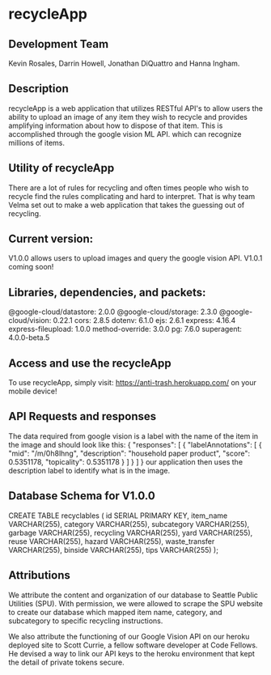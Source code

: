 # recycleApp


## Development Team

Kevin Rosales, Darrin Howell, Jonathan DiQuattro and Hanna Ingham.

## Description

recycleApp is a web application that utilizes RESTful API's to allow users the ability to upload an image of any item they wish to recycle and provides amplifying information about how to dispose of that item. This is accomplished through the google vision ML API. which can recognize millions of items.


## Utility of recycleApp

There are a lot of rules for recycling and often times people who wish to recycle find the rules complicating and hard to interpret. That is why team Velma set out to make a web application that takes the guessing out of recycling.


## Current version:

V1.0.0 allows users to upload images and query the google vision API.
V1.0.1 coming soon!


## Libraries, dependencies, and packets:

@google-cloud/datastore: 2.0.0
@google-cloud/storage: 2.3.0
@google-cloud/vision: 0.22.1
cors: 2.8.5
dotenv: 6.1.0
ejs: 2.6.1
express: 4.16.4
express-fileupload: 1.0.0
method-override: 3.0.0
pg: 7.6.0
superagent: 4.0.0-beta.5


## Access and use the recycleApp

To use recycleApp, simply visit: https://anti-trash.herokuapp.com/ on your mobile device!


## API Requests and responses

The data required from google vision is a label with the name of the item in the image and should look like this:
{
  "responses": [
    {
      "labelAnnotations": [
        {
          "mid": "/m/0h8lhng",
          "description": "household paper product",
          "score": 0.5351178,
          "topicality": 0.5351178
        }
      ]
    }
  ]
}
our application then uses the description label to identify what is in the image.


## Database Schema for V1.0.0

CREATE TABLE recyclables (
    id SERIAL PRIMARY KEY,
    item_name VARCHAR(255),
    category VARCHAR(255),
    subcategory VARCHAR(255),
    garbage VARCHAR(255),
    recycling VARCHAR(255),
    yard VARCHAR(255),
    reuse VARCHAR(255),
    hazard VARCHAR(255),
    waste_transfer VARCHAR(255),
    binside VARCHAR(255),
    tips VARCHAR(255)
);

## Attributions

We attribute the content and organization of our database to Seattle Public Utilities (SPU). With permission, we were allowed to scrape the SPU website to create our database which mapped item name, category, and subcategory to specific recycling instructions. 

We also attribute the functioning of our Google Vision API on our heroku deployed site to Scott Currie, a fellow software developer at Code Fellows. He devised a way to link our API keys to the heroku environment that kept the detail of private tokens secure. 
